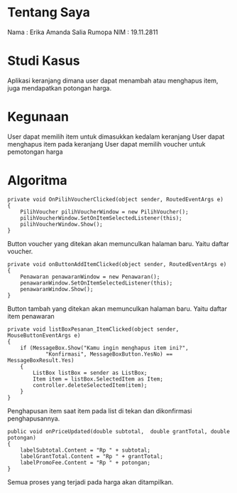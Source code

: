 # Tentang Saya
Nama    : Erika Amanda Salia Rumopa
NIM     : 19.11.2811

# Studi Kasus
Aplikasi keranjang dimana user dapat menambah atau menghapus item, juga mendapatkan potongan harga.

# Kegunaan
User dapat memilih item untuk dimasukkan kedalam keranjang
User dapat menghapus item pada keranjang
User dapat memilih voucher untuk pemotongan harga

# Algoritma

    private void OnPilihVoucherClicked(object sender, RoutedEventArgs e)
    {
        PilihVoucher pilihVoucherWindow = new PilihVoucher();
        pilihVoucherWindow.SetOnItemSelectedListener(this);
        pilihVoucherWindow.Show();
    }
Button voucher yang ditekan akan memunculkan halaman baru. Yaitu daftar voucher.

    private void onButtonAddItemClicked(object sender, RoutedEventArgs e)
    {
        Penawaran penawaranWindow = new Penawaran();
        penawaranWindow.SetOnItemSelectedListener(this);
        penawaranWindow.Show();
    }
Button tambah yang ditekan akan memunculkan halaman baru. Yaitu daftar item penawaran

    private void listBoxPesanan_ItemClicked(object sender, MouseButtonEventArgs e)
    {
        if (MessageBox.Show("Kamu ingin menghapus item ini?",
                "Konfirmasi", MessageBoxButton.YesNo) == MessageBoxResult.Yes)
        {
            ListBox listBox = sender as ListBox;
            Item item = listBox.SelectedItem as Item;
            controller.deleteSelectedItem(item);
        }
    }
Penghapusan item saat item pada list di tekan dan dikonfirmasi penghapusannya.

    public void onPriceUpdated(double subtotal,  double grantTotal, double potongan)
    {
        labelSubtotal.Content = "Rp " + subtotal;
        labelGrantTotal.Content = "Rp " + grantTotal;
        labelPromoFee.Content = "Rp " + potongan;
    }
Semua proses yang terjadi pada harga akan ditampilkan.

